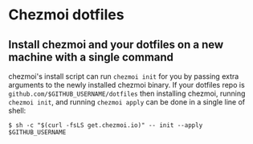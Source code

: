 # Chezmoi dotfiles

## Install chezmoi and your dotfiles on a new machine with a single command

chezmoi's install script can run `chezmoi init` for you by passing extra arguments to the newly installed chezmoi binary. If your dotfiles repo is `github.com/$GITHUB_USERNAME/dotfiles` then installing chezmoi, running `chezmoi init`, and running `chezmoi apply` can be done in a single line of shell:

```
$ sh -c "$(curl -fsLS get.chezmoi.io)" -- init --apply $GITHUB_USERNAME
```



